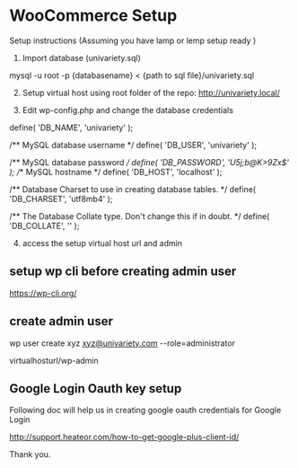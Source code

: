 WooCommerce Setup
======================================
Setup instructions (Assuming you have lamp or lemp setup ready )

1. Import database (univariety.sql) 
  
  mysql -u root -p {databasename} < {path to sql file}/univariety.sql

2. Setup virtual host using root folder of the repo: http://univariety.local/ 

3. Edit wp-config.php and change the database credentials

define( 'DB_NAME', 'univariety' );

/** MySQL database username */
define( 'DB_USER', 'univariety' );

/** MySQL database password */
define( 'DB_PASSWORD', 'U5j;b@K>9Zx$' );
/** MySQL hostname */
define( 'DB_HOST', 'localhost' );

/** Database Charset to use in creating database tables. */
define( 'DB_CHARSET', 'utf8mb4' );

/** The Database Collate type. Don't change this if in doubt. */
define( 'DB_COLLATE', '' );

4. access the setup virtual host url and admin 
   
## setup wp cli before creating admin user

https://wp-cli.org/

## create admin user

  wp user create xyz xyz@univariety.com --role=administrator

 virtualhosturl/wp-admin



## Google Login Oauth key setup

Following doc will help us in creating google oauth credentials for Google Login

http://support.heateor.com/how-to-get-google-plus-client-id/

Thank you.
